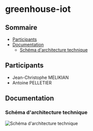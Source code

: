 # greenhouse-iot

## Sommaire

- [Participants](#participants)
- [Documentation](#documentation)
  - [Schéma d'architecture technique](#schéma-darchitecture-technique)

## Participants
- Jean-Christophe MELIKIAN
- Antoine PELLETIER

## Documentation

### Schéma d'architecture technique
![Schéma d'architecture technique](doc/greenhouse-iot-architecture-technique.png)
